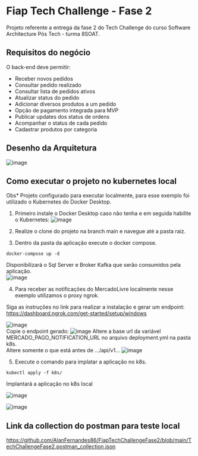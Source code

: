 # Fiap Tech Challenge - Fase 2

Projeto referente a entrega da fase 2 do Tech Challenge do curso Software Architecture Pós Tech - turma 8SOAT.

## Requisitos do negócio

O back-end deve permitir:

- Receber novos pedidos
- Consultar pedido realizado
- Consultar lista de pedidos ativos
- Atualizar status do pedido
- Adicionar diversos produtos a um pedido
- Opção de pagamento integrada para MVP
- Publicar updates dos status de ordens
- Acompanhar o status de cada pedido
- Cadastrar produtos por categoria

## Desenho da Arquitetura

![image](https://github.com/user-attachments/assets/047b0e48-f5ad-4d03-b957-0ec36f959671)

## Como executar o projeto no kubernetes local

Obs* Projeto configurado para executar localmente, para esse exemplo foi utilizado o Kubernetes do Docker Desktop.

1. Primeiro instale o Docker Desktop caso não tenha e em seguida habilite o Kubernetes:
![image](https://github.com/user-attachments/assets/bfcee42a-480a-42a2-9ff8-caab3e997c5d)

2. Realize o clone do projeto na branch main e navegue até a pasta raiz.
3. Dentro da pasta da aplicação execute o docker compose.

```docker-compose up -d```  

Disponibilizará o Sql Server e Broker Kafka que serão consumidos pela aplicação.  
![image](https://github.com/user-attachments/assets/81a260ad-5e2b-46e3-abe6-3696c14b2279)  

4. Para receber as notificações do MercadoLivre localmente nesse exemplo utilizamos o proxy ngrok.

Siga as instruções no link para realizar a instalação e gerar um endpoint: 
https://dashboard.ngrok.com/get-started/setup/windows  

![image](https://github.com/user-attachments/assets/89968b05-8581-4aa6-ba5f-fd7d2bab7ed1)  
Copie o endpoint gerado:
![image](https://github.com/user-attachments/assets/000fdc77-a061-4261-a1ed-a7ae9c7c1c2d)
Altere a base url da variável MERCADO_PAGO_NOTIFICATION_URL no arquivo deployment.yml na pasta k8s.  
Altere somente o que está antes de .../api/v1...
![image](https://github.com/user-attachments/assets/56aa6d26-ab23-4db9-b129-1e0768ef6e98)

5. Execute o comando para implatar a aplicação no k8s.
   
```kubectl apply -f k8s/```  

Implantará a aplicação no k8s local  

![image](https://github.com/user-attachments/assets/ac97034f-a5a1-49c7-ba5c-79ad79ed787f)  

![image](https://github.com/user-attachments/assets/458f66b1-418d-49bd-8a41-584a5bdc695c)

## Link da collection do postman para teste local
https://github.com/AlanFernandes86/FiapTechChallengeFase2/blob/main/TechChallengeFase2.postman_collection.json
